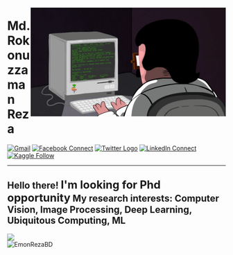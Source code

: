 <a target="_blank" href="https://github.com/EmonRezaBD/"><img width="450" align="right" src="https://github.com/EmonRezaBD/EmonRezaBD/blob/master/programming.gif"></a>

# Md.Rokonuzzaman Reza

[![Gmail](https://img.shields.io/badge/%20-Send%20Mail-black?color=14171A&labelColor=ef5350&logo=gmail&logoColor=ffffff)](mailto:emonreza86@gmail.com?subject=From%20GitHub&cc=rokonuzzamanreza@gmail.com&body=Hi,%20there.%20Found%20you%20from%20GitHub.)
[![Facebook Connect](https://img.shields.io/badge/%20-Connect-blue?color=14171A&labelColor=4679D1&logo=facebook&logoColor=ffffff)](https://www.facebook.com/EmonRezaBD/)
[![Twitter Logo](https://img.shields.io/badge/Twitter-1DA1F2?style=for-the-badge&logo=twitter&logoColor=white)](https://twitter.com/EmonRezaBD)
[![LinkedIn Connect](https://img.shields.io/badge/%20-Connect-black?color=14171A&labelColor=212121&logo=linkedin&logoColor=ffffff)](https://www.linkedin.com/in/EmonRezaBD/)
[![Kaggle Follow](https://img.shields.io/badge/%20-Follow-black?color=14171A&labelColor=37474f&logo=kaggle&logoColor=4fc3f7)](https://kaggle.com/EmonRezaBD)

---
Hello there! 
<span style="font-size: larger;">**I'm looking for Phd opportunity**</span>
My research interests:  Computer Vision, Image Processing, Deep Learning, Ubiquitous Computing, ML 
---

<img align="left" width=403 src="https://github-readme-stats.anuraghazra1.vercel.app/api/top-langs/?username=EmonRezaBD&layout=compact&theme=radical" />

<a href="https://github.com/EmonRezaBD"> <img align="left" src="https://github-readme-stats.vercel.app/api?username=EmonRezaBD&theme=synthwave&show_icons=true" alt="EmonRezaBD" /> </a>





